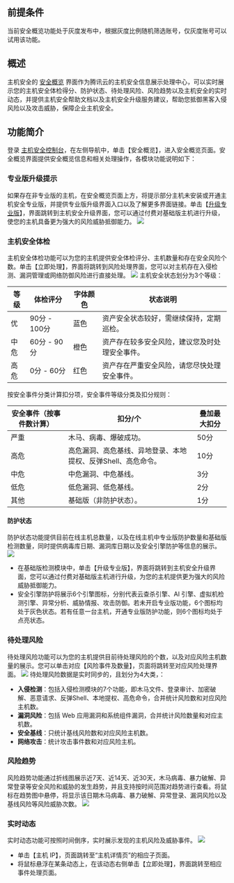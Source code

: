 ## 前提条件
当前安全概览功能处于灰度发布中，根据灰度比例随机筛选账号，仅灰度账号可以试用该功能。
## 概述
主机安全的 [安全概览](https://console.cloud.tencent.com/cwp) 界面作为腾讯云的主机安全信息展示处理中心，可以实时展示您的主机安全体检得分、防护状态、待处理风险、风险趋势以及主机安全的实时动态，并提供主机安全帮助文档以及主机安全升级服务建议，帮助您抵御黑客入侵风险以及攻击威胁，保障企业主机安全。
## 功能简介
登录 [主机安全控制台](https://console.cloud.tencent.com/cwp)，在左侧导航中，单击【安全概览】，进入安全概览页面。安全概览界面提供安全概览信息和相关处理操作，各模块功能说明如下：
### 专业版升级提示
如果存在非专业版的主机，在安全概览页面上方，将提示部分主机未安装或开通主机安全专业版，并提供专业版升级界面入口以及了解更多界面链接。单击【[升级专业版](https://buy.cloud.tencent.com/yunjing)】，界面跳转到主机安全升级界面，您可以通过付费对基础版主机进行升级，使您的主机具备更为强大的风险威胁抵御能力。
![](https://main.qcloudimg.com/raw/7058409b91ec1aa99f790b069636c55e.png)
### 主机安全体检
 主机安全体检功能可以为您的主机提供安全体检评分、主机数量和存在安全风险个数。单击【立即处理】，界面将跳转到风险处理界面，您可以对主机存在入侵检测、漏洞管理或网络防御风险进行直接处理。
 ![](https://main.qcloudimg.com/raw/5a19eb648e5151554cb156a988cea608.png)
 主机安全状态划分为3个等级：
 
| 等级 | 体检评分 | 字体颜色 |状态说明|
|---------|---------|---------|---|
|优	|90分 - 100分|	蓝色	|资产安全状态较好，需继续保持，定期巡检。|
|中危|	60分 - 90分|	橙色|资产存在较多安全风险，建议您及时处理安全事件。|
|高危|	0分 - 60分|	红色	|资产存在严重安全风险，请您尽快处理安全事件。|

按安全事件分类计算扣分项，安全事件等级分类及扣分规则：

| 安全事件（按事件数计算） | 扣分/个 | 叠加最大扣分 |
|---------|---------|---------|
|严重	|木马、病毒、爆破成功。|	50分|	80分|
|高危	|高危漏洞、高危基线、异地登录、本地提权、反弹Shell、高危命令。	|10分|	60分|
|中危	|中危漏洞、中危基线。|3分	|30分|
|低危	|低危漏洞、低危基线。	|2分	|20分|
|其他	|基础版（非防护状态）。|1分	|10分|

#### 防护状态
防护状态功能提供目前在线主机总数量，以及在线主机中专业版防护数量和基础版检测数量，同时提供病毒库日期、漏洞库日期以及安全引擎防护等信息的展示。
![](https://main.qcloudimg.com/raw/e8a107641a8b1ee8a41e4bce1571a8cd.png)
- 在基础版检测模块中，单击【升级专业版】，界面将跳转到主机安全升级界面，您可以通过付费对基础版主机进行升级，为您的主机提供更为强大的风险威胁抵御能力。
- 安全引擎防护将展示6个引擎图标，分别代表云查杀引擎、AI 引擎、虚拟机检测引擎、异常分析、威胁情报、攻击防御。若未开启专业版功能，6个图标均处于灰色状态。若有任意一台主机，开通专业版防护功能，则6个图标均处于点亮状态。

### 待处理风险
待处理风险功能可以为您的主机提供目前待处理风险的个数，以及对应风险主机数量的展示。您可以单击对应【风险事件及数量】，页面将跳转至对应风险处理界面。
![](https://main.qcloudimg.com/raw/28dda79539f30bf2ca970615473e4f08.png)
待处理风险数据是实时同步的，且划分为4大类，：
- **入侵检测**：包括入侵检测模块的7个功能，即木马文件、登录审计、加密破解、恶意请求、反弹Shell、本地提权、高危命令，合并统计风险数和对应风险主机数。
- **漏洞风险**：包括 Web 应用漏洞和系统组件漏洞，合并统计风险数量和对应主机数。
- **安全基线**：只统计基线风险数和对应风险主机数。
- **网络攻击**：统计攻击事件数和对应风险主机。

### 风险趋势
风险趋势功能通过折线图展示近7天、近14天、近30天，木马病毒、暴力破解、异常登录等安全风险和威胁的发生趋势，并且支持按时间范围对趋势进行查看。将鼠标在趋势图中悬停，将显示该日期木马病毒、暴力破解、异常登录、漏洞风险以及基线风险等风险威胁次数。
![](https://main.qcloudimg.com/raw/a55be8e1434de4a3eaacd5394625ce17.png)
### 实时动态
实时动态功能可按照时间倒序，实时展示发现的主机风险及威胁事件。
![](https://main.qcloudimg.com/raw/a556ae9fb75eda075b3d516b1c3615d8.png)
- 单击【主机 IP】，页面跳转至“主机详情页”的相应子页面。
- 将鼠标悬浮在某条动态上，在该动态右侧单击【立即处理】，界面跳转至相应事件处理页面。

